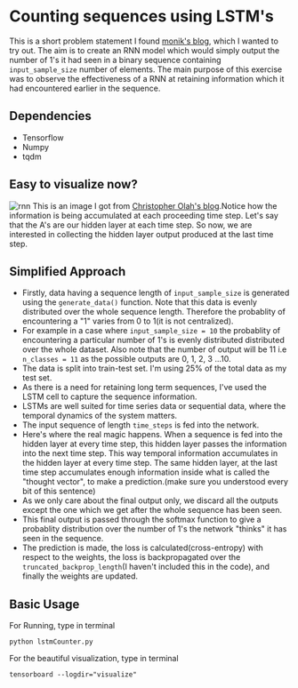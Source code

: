 # Counting sequences using LSTM's
This is a short problem statement I found [monik's blog](http://monik.in/), which I wanted to try out. The aim is to create an RNN model which would simply output the number of 1's it had seen in a binary sequence containing ```input_sample_size``` number of elements. The main purpose of this exercise was to observe the effectiveness of a RNN at retaining information which it had encountered earlier in the sequence.

## Dependencies
* Tensorflow
* Numpy
* tqdm

## Easy to visualize now?
![rnn](https://user-images.githubusercontent.com/34591573/34469281-7c7ccb58-ef41-11e7-945e-7fc2e7e56675.png)
This is an image I got from [Christopher Olah's blog](http://colah.github.io/).Notice how the information is being accumulated at each proceeding time step. Let's say that the A's are our hidden layer at each time step. So now, we are interested in collecting the hidden layer output produced at the last time step.

## Simplified Approach
* Firstly, data having a sequence length of ```input_sample_size``` is generated using the ```generate_data()``` function. Note that this data is evenly distributed over the whole sequence length. Therefore the probablity of encountering a "1" varies from 0 to 1(it is not centralized).
* For example in a case where ```input_sample_size = 10``` the probablity of encountering a particular number of 1's is evenly distributed distributed over the whole dataset. Also note that the number of output will be 11 i.e ```n_classes = 11``` as the possible outputs are 0, 1, 2, 3 ...10.
* The data is split into train-test set. I'm using 25% of the total data as my test set.
* As there is a need for retaining long term sequences, I've used the LSTM cell to capture the sequence information.
* LSTMs are well suited for time series data or sequential data, where the temporal dynamics of the system matters.
* The input sequence of length ```time_steps``` is fed into the network. 
* Here's where the real magic happens. When a sequence is fed into the hidden layer at every time step, this hidden layer passes the information into the next time step. This way temporal information accumulates in the hidden layer at every time step. The same hidden layer, at the last time step accumulates enough information inside what is called the "thought vector", to make a prediction.(make sure you understood every bit of this sentence)
* As we only care about the final output only, we discard all the outputs except the one which we get after the whole sequence has been seen.
* This final output is passed through the softmax function to give a probablity distribution over the number of 1's the network "thinks" it has seen in the sequence.
* The prediction is made, the loss is calculated(cross-entropy) with respect to the weights, the loss is backpropagated over the ```truncated_backprop_length```(I haven't included this in the code), and finally the weights are updated.
 

## Basic Usage
For Running, type in terminal
```
python lstmCounter.py
```
For the beautiful visualization, type in terminal
```
tensorboard --logdir="visualize"
```



